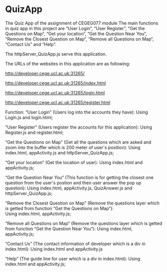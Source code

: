 # QuizApp
The Quiz App of the assignment of CEGEG077 module
The main functions in quiz app in this project are “User Login”, “User Register”, “Get the Questions on Map“, “Get your location“, “Get the Question Near You“, “Remove the Closest Question on Map“, “Remove all Questions on Map“, “Contact Us” and “Help”. 

The httpServer_QuizApp.js serve this application.

The URLs of the websites in this application are as following:

http://developer.cege.ucl.ac.uk:31265/

http://developer.cege.ucl.ac.uk:31265/index.html

http://developer.cege.ucl.ac.uk:31265/login.html

http://developer.cege.ucl.ac.uk:31265/register.html

Function: 
“User Login” (Users log into the accounts they have): 
Using Login.js and login.html;

“User Register” (Users register the accounts for this application):
Using Register.js and register.html;

“Get the Questions on Map” (Get all the questions which are asked and zoom into the buffer which is 200 meter of user's position): 
Using index.html, appActivity.js and  httpServer_QuizApp.js;

“Get your location“ (Get the location of user):
Using index.html and appActivity.js;

“Get the Question Near You“ (This function is for getting the closest one question from the user's postion and then user answer the pop up question): Using index.html, appActivity.js, QuizAnswer.js and httpServer_QuizApp.js;

“Remove the Closest Question on Map” (Remove the questions layer which is getted from function “Get the Questions on Map”):  
Using index.html, appActivity.js;

“Remove all Questions on Map“ (Remove the questions layer which is getted from funciton “Get the Question Near You“): 
Using index.html, appActivity.js;

“Contact Us” (The contact information of developer which is a div in index.html): 
Using index.html and appActivity.js

“Help” (The guide line for user which is a div in index.html): 
Using index.html and appActivity.js;


